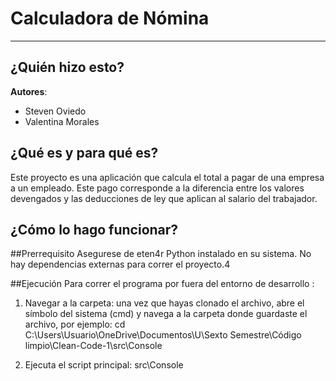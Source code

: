 # Calculadora de Nómina
***
## ¿Quién hizo esto?

**Autores**:
- Steven Oviedo
- Valentina Morales

## ¿Qué es y para qué es?

Este proyecto es una aplicación que calcula el total a pagar de una empresa a un empleado. Este pago corresponde a la diferencia entre los valores devengados y las deducciones de ley que aplican al salario del trabajador.

## ¿Cómo lo hago funcionar?
##Prerrequisito
Asegurese de eten4r Python instalado en su sistema. No hay dependencias externas para correr el proyecto.4

##Ejecución
Para correr el programa por fuera del entorno de desarrollo :
1. Navegar a la carpeta: una vez que hayas clonado el archivo, abre el símbolo del sistema (cmd) y navega a la carpeta donde guardaste el archivo, por ejemplo:
   cd C:\Users\Usuario\OneDrive\Documentos\U\Sexto Semestre\Código limpio\Clean-Code-1\src\Console
   
2. Ejecuta el script principal:
   src\Console







